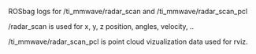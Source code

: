 ROSbag logs for /ti_mmwave/radar_scan and /ti_mmwave/radar_scan_pcl

/radar_scan is used for x, y, z position, angles, velocity, ..

/ti_mmwave/radar_scan_pcl is point cloud vizualization data used for rviz.

